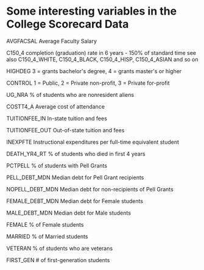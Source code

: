 # Some interesting variables in the College Scorecard Data

AVGFACSAL	Average Faculty Salary

C150_4 		completion (graduation) rate in 6 years - 150% of standard time
		see also C150_4_WHITE, C150_4_BLACK, C150_4_HISP, C150_4_ASIAN and so on

HIGHDEG 	3 = grants bachelor's degree, 4 = grants master's or higher

CONTROL 	1 = Public, 2 = Private non-profit, 3 = Private for-profit

UG_NRA 		% of students who are nonresident aliens

COSTT4_A	Average cost of attendance

TUITIONFEE_IN	In-state tuition and fees	

TUITIONFEE_OUT	Out-of-state tuition and fees	

INEXPFTE	Instructional expenditures per full-time equivalent student	

DEATH_YR4_RT	% of students who died in first 4 years

PCTPELL		% of students with Pell Grants

PELL_DEBT_MDN	Median debt for Pell Grant recipients

NOPELL_DEBT_MDN	Median debt for non-recipients of Pell Grants

FEMALE_DEBT_MDN	Median debt for Female students

MALE_DEBT_MDN	Median debt for Male students

FEMALE		% of Female students

MARRIED		% of Married students

VETERAN		% of students who are veterans

FIRST_GEN	# of first-generation students


	
